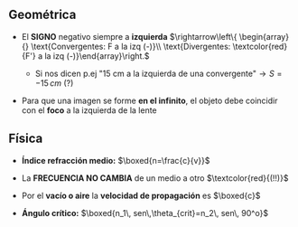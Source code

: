 
## Geométrica

- El **SIGNO** negativo siempre a **izquierda** $\rightarrow\left\{ \begin{array}{} \text{Convergentes: F a la izq (-)}\\ \text{Divergentes: \textcolor{red}{F'} a la izq (-)}\end{array}\right.$ 
	- Si nos dicen p.ej "15 cm a la izquierda de una convergente"$\rightarrow S=-15 \, cm$ (?)

- Para que una imagen se forme **en el infinito**, el objeto debe coincidir con el **foco** a la izquierda de la lente


## Física

- **Índice refracción medio:** $\boxed{n=\frac{c}{v}}$
- La **FRECUENCIA NO CAMBIA** de un medio a otro $\textcolor{red}{(!!)}$
- Por el **vacío o aire** la **velocidad de propagación** es $\boxed{c}$

- **Ángulo crítico:** $\boxed{n_1\, sen\,\theta_{crit}=n_2\, sen\, 90^o}$ 